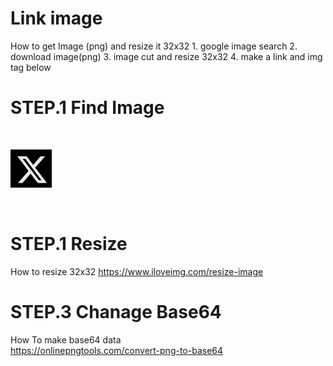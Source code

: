 # Link image

How to get Image (png) and resize it 32x32
     1. google image search 
     2. download image(png) 
     3. image cut and resize 32x32
     4. make a link and img tag below 


# STEP.1 Find Image

</br>

 ![](./link_imgs/x_serach.png)


</br>

# STEP.1 Resize 


How to resize 32x32
    https://www.iloveimg.com/resize-image


# STEP.3 Chanage Base64

How To make base64 data  
     https://onlinepngtools.com/convert-png-to-base64


